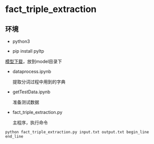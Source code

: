 # fact_triple_extraction

## 环境

- python3

- pip install pyltp

[模型下载]( http://pan.baidu.com/share/link?shareid=1988562907&uk=2738088569)，放到model目录下


- dataprocess.ipynb

    提取分词过程中用到的字典

- getTestData.ipynb

    准备测试数据
    
- fact_triple_extraction.py

    主程序，执行命令
    
```
python fact_triple_extraction.py input.txt output.txt begin_line end_line
```

